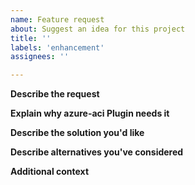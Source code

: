 ```yaml
---
name: Feature request
about: Suggest an idea for this project
title: ''
labels: 'enhancement'
assignees: ''

---
```


**Describe the request**

**Explain why azure-aci Plugin needs it**

**Describe the solution you'd like**

**Describe alternatives you've considered**

**Additional context**
